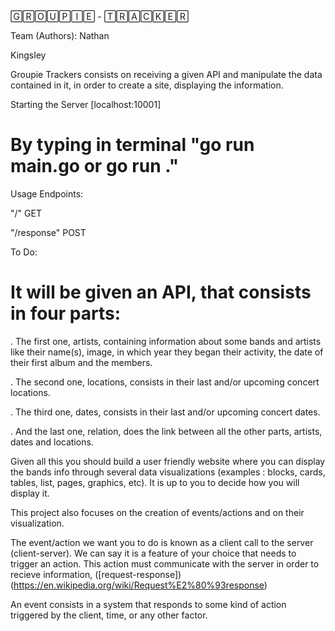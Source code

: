 
🄶🅁🄾🅄🄿🄸🄴 - 🅃🅁🄰🄲🄺🄴🅁

Team (Authors):
Nathan

Kingsley

 Groupie Trackers consists on receiving a given API and manipulate the data contained in it, in order to create a site, displaying the information.



Starting the Server [localhost:10001]
# By typing in terminal "go run main.go or go run ."

Usage
Endpoints:

"/" GET

"/response" POST

To Do:
# It will be given an API, that consists in four parts:

. The first one, artists, containing information about some bands and artists like their name(s), image, in which year they began their activity, the date of their first album and the members.

. The second one, locations, consists in their last and/or upcoming concert locations.

. The third one, dates, consists in their last and/or upcoming concert dates.

. And the last one, relation, does the link between all the other parts, artists, dates and locations.

Given all this you should build a user friendly website where you can display the bands info through several data visualizations (examples : blocks, cards, tables, list, pages, graphics, etc). It is up to you to decide how you will display it.

This project also focuses on the creation of events/actions and on their visualization.

The event/action we want you to do is known as a client call to the server (client-server). We can say it is a feature of your choice that needs to trigger an action. This action must communicate with the server in order to recieve information, ([request-response])(https://en.wikipedia.org/wiki/Request%E2%80%93response)

An event consists in a system that responds to some kind of action triggered by the client, time, or any other factor.
